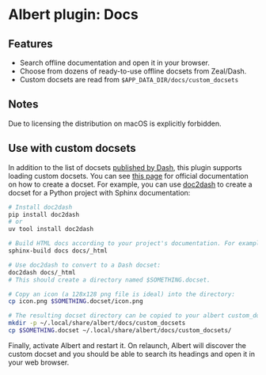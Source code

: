 # Albert plugin: Docs

## Features

- Search offline documentation and open it in your browser.
- Choose from dozens of ready-to-use offline docsets from Zeal/Dash.
- Custom docsets are read from `$APP_DATA_DIR/docs/custom_docsets`

## Notes

Due to licensing the distribution on macOS is explicitly forbidden.

## Use with custom docsets

In addition to the list of docsets [published by Dash][official], this plugin
supports loading custom docsets. You can see [this page][generating] for
official documentation on how to create a docset. For example, you can use
[doc2dash][] to create a docset for a Python project with Sphinx documentation:

``` sh
# Install doc2dash
pip install doc2dash
# or
uv tool install doc2dash

# Build HTML docs according to your project's documentation. For example:
sphinx-build docs docs/_html

# Use doc2dash to convert to a Dash docset:
doc2dash docs/_html
# This should create a directory named $SOMETHING.docset.

# Copy an icon (a 128x128 png file is ideal) into the directory:
cp icon.png $SOMETHING.docset/icon.png

# The resulting docset directory can be copied to your albert custom_docsets dir
mkdir -p ~/.local/share/albert/docs/custom_docsets
cp $SOMETHING.docset ~/.local/share/albert/docs/custom_docsets/
```

Finally, activate Albert and restart it. On relaunch, Albert will discover the
custom docset and you should be able to search its headings and open it in your
web browser.

[official]: https://kapeli.com/dash#docsets
[generating]: https://kapeli.com/docsets
[doc2dash]: https://github.com/hynek/doc2dash
